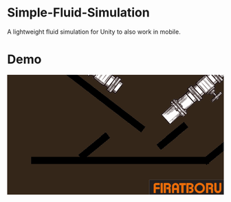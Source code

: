 # Simple-Fluid-Simulation
A lightweight fluid simulation for Unity to also work in mobile.

Demo
=======
![gif](https://github.com/bmgoncu/Simple-Fluid-Simulation/blob/master/Images/Presentation.gif)
